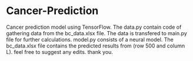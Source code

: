 # Cancer-Prediction
Cancer prediction model using TensorFlow. 
The data.py contain code of gathering data from the bc_data.xlsx file.
The data is transfered to main.py file for further calculations.
model.py consists of a neural model.
The bc_data.xlsx file contains the predicted results from (row 500 and column L).
feel free to suggest any edits.
thank you.
